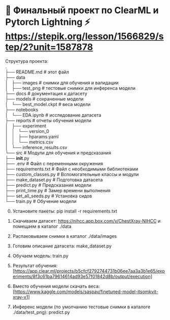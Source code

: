 # 🤖 Финальный проект по ClearML и Pytorch Lightning ⚡ https://stepik.org/lesson/1566829/step/2?unit=1587878

Структура проекта:  
.  
├── README.md      		# этот файл  
├── data  
│       ├── images     		# снимки для обучения и валидации  
│       ├── test_png   		# тестовые снимки для инференса модели  
├── docs           		# документация к датасету  
├── models         		# сохраненные модели  
│       └── best_model.ckpt		# веса модели  
├── notebooks  
│       └── EDA.ipynb  		# исследование датасета  
├── reports        		# отчеты обучения модели  
│       ├── experiment  
│       │           └── version_0  
│       │                       ├── hparams.yaml  
│       │                       └── metrics.csv  
│       └── inference_results.csv  
└── src                         # Модули для обучения и предсказания  
                ├── __init__.py  
                ├── .env                    # Файл с переменными окружения  
                ├── requirements.txt        # Файл с необходимыми библиотеками  
                ├── custom_classes.py       # Вспомогательные классы и модули  
                ├── make_dataset.py         # Подготовка датасета  
                ├── predict.py              # Предсказания модели  
                ├── print_time.py           # Замер времени выполнения  
                ├── set_all_seeds.py        # Установка сидов  
                └── train.py                # Обучение модели  
 
0. Установите пакеты: pip install -r requirements.txt

1. Скачиваем датасет: https://nihcc.app.box.com/v/ChestXray-NIHCC и помещаем в каталог ./data 

2. Распаковываем снимки в каталог ./data/images
  
3. Готовим описание датасета: make_dataset.py

4. Обучаем модель: train.py 

5. Результат обучения: [https://app.clear.ml/projects/b5cfcf2792744731b06ee7aa3a3b1e65/experiments/8f3c61ba79614614ad93e57f01842d8b/output/execution]

6. Вместо обучения модели скачать веса: [https://www.kaggle.com/models/saspav/finetuned-model-itsomkvit-xray-v1]

7. Инференс модели (по умолчанию тестовые снимки в каталоге ./data/test_png): predict.py
